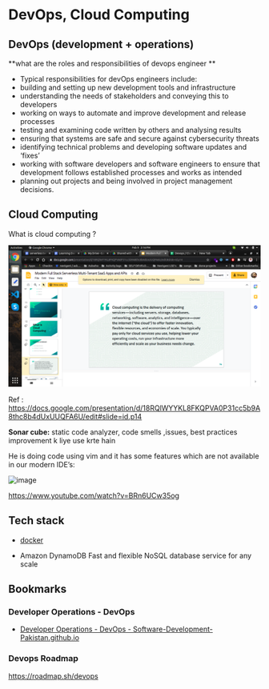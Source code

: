 # DevOps, Cloud Computing

## DevOps (development + operations)

**what are the roles and responsibilities of devops engineer **

- Typical responsibilities for devOps engineers include:
- building and setting up new development tools and infrastructure
- understanding the needs of stakeholders and conveying this to developers
- working on ways to automate and improve development and release processes
- testing and examining code written by others and analysing results
- ensuring that systems are safe and secure against cybersecurity threats
- identifying technical problems and developing software updates and ‘fixes’
- working with software developers and software engineers to ensure that development follows established processes and works as intended
- planning out projects and being involved in project management decisions.

## Cloud Computing

What is cloud computing ?

![image](./images/image1.png)

Ref : https://docs.google.com/presentation/d/18RQlWYYKL8FKQPVA0P31cc5b9A8thc8b4dUxUUQFA6U/edit#slide=id.p14

**Sonar cube:**
static code analyzer, code smells ,issues, best practices improvement k liye use krte hain

He is doing code using vim and it has some features which are not available in our modern IDE’s:

![image](https://s3-bucket-for-image-hosting.github.io/research-website-images-repo/assets/images/image197.png)

https://www.youtube.com/watch?v=BRn6UCw35og

## Tech stack

- [docker](./Docker/docker_.md)

- Amazon DynamoDB
  Fast and flexible NoSQL database service for any scale

## Bookmarks

### Developer Operations - DevOps

- [Developer Operations - DevOps - Software-Development-Pakistan.github.io](https://softdevpk.com/career-paths/DevOps/)

### Devops Roadmap

https://roadmap.sh/devops
